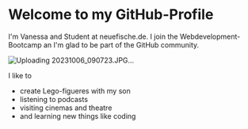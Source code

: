 # Welcome to my GitHub-Profile

I'm Vanessa and Student at neuefische.de. I join the Webdevelopment-Bootcamp an I'm glad to be part of the GitHub community.

![Uploading 20231006_090723.JPG…]()

I like to
- create Lego-figueres with my son
- listening to podcasts
- visiting cinemas and theatre
- and learning new things like coding
